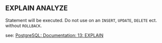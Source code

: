 ## EXPLAIN ANALYZE
Statement will be executed. Do not use on an `INSERT`, `UPDATE`, `DELETE` ect. without `ROLLBACK`.

see: [PostgreSQL: Documentation: 13: EXPLAIN](https://www.postgresql.org/docs/current/sql-explain.html)
